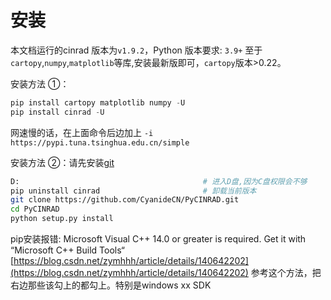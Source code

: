# 安装

本文档运行的cinrad 版本为`v1.9.2`，Python 版本要求: `3.9+` 至于`cartopy`,`numpy`,`matplotlib`等库,安装最新版即可，`cartopy`版本>0.22。

安装方法 ①：

```python
pip install cartopy matplotlib numpy -U
pip install cinrad -U
```

网速慢的话，在上面命令后边加上 `-i https://pypi.tuna.tsinghua.edu.cn/simple`

安装方法 ②：请先安装[git](https://blog.csdn.net/weixin_42242910/article/details/136297201)

```bash
D:                                         # 进入D盘,因为C盘权限会不够
pip uninstall cinrad                       # 卸载当前版本
git clone https://github.com/CyanideCN/PyCINRAD.git
cd PyCINRAD
python setup.py install
```

pip安装报错: Microsoft Visual C++ 14.0 or greater is required. Get it with “Microsoft C++ Build Tools“
[https://blog.csdn.net/zymhhh/article/details/140642202](https://blog.csdn.net/zymhhh/article/details/140642202)
参考这个方法，把右边那些该勾上的都勾上。特别是windows xx SDK
